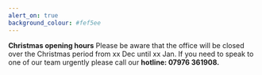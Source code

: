 ```yaml
---
alert_on: true
background_colour: #fef5ee
---
```


**Christmas opening hours** Please be aware that the office will be closed over the Christmas period from xx Dec until xx Jan. If you need to speak to one of our team urgently please call our **hotline: 07976 361908.**
